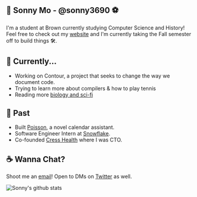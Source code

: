
## 👋 Sonny Mo - @sonny3690 ⚽
I'm a student at Brown currently studying Computer Science and History! Feel free to check out my [website](https://sonnymo.me) and I'm currently taking the Fall semester off to build things 🛠️.

## 🎾 Currently...
- Working on Contour, a project that seeks to change the way we document code.
- Trying to learn more about compilers & how to play tennis 
- Reading more [biology and sci-fi](https://www.goodreads.com/user/show/81688031-sonny-mo)

## 🌟 Past 
- Built [Poisson](https://poisson.us), a novel calendar assistant.
- Software Engineer Intern at [Snowflake](https://www.snowflake.com).
- Co-founded [Cress Health](https://cresshealth.com) where I was CTO.

## ☕ Wanna Chat? 
Shoot me an [email](mailto:sonny3690@gmail.com)! Open to DMs on [Twitter](https://twitter.com/sonny3690) as well.

![Sonny's github stats](https://github-readme-stats.vercel.app/api?username=sonny3690&show_icons=true&count_private=true)

<!--
**sonny3690/sonny3690** is a ✨ _special_ ✨ repository because its `README.md` (this file) appears on your GitHub profile.

Here are some ideas to get you started:

- 🔭 I’m currently working on ...
- 🌱 I’m currently learning ...
- 👯 I’m looking to collaborate on ...
- 🤔 I’m looking for help with ...
- 💬 Ask me about ...
- 📫 How to reach me: ...
- 😄 Pronouns: ...
- ⚡ Fun fact: ...
-->
